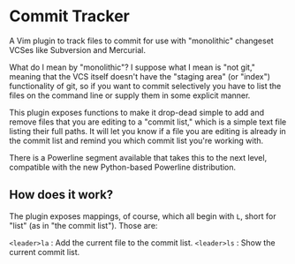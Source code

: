 # Commit Tracker
A Vim plugin to track files to commit for use with "monolithic" changeset 
VCSes like Subversion and Mercurial.

What do I mean by "monolithic"? I suppose what I mean is "not git," meaning 
that the VCS itself doesn't have the "staging area" (or "index") functionality 
of git, so if you want to commit selectively you have to list the files on the 
command line or supply them in some explicit manner.

This plugin exposes functions to make it drop-dead simple to add and remove 
files that you are editing to a "commit list," which is a simple text file 
listing their full paths. It will let you know if a file you are editing is 
already in the commit list and remind you which commit list you're working 
with.

There is a Powerline segment available that takes this to the next level, 
compatible with the new Python-based Powerline distribution.

## How does it work?
The plugin exposes mappings, of course, which all begin with `L`, short for 
"list" (as in "the commit list"). Those are:

`<leader>la`
:   Add the current file to the commit list.
`<leader>ls`
:   Show the current commit list.
